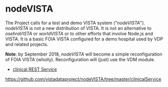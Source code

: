 # nodeVISTA

The Project calls for a test and demo VISTA system ("_nodeVISTA_"). _nodeVISTA_ is not a new distribution of VISTA. It is not an alternative to _osehraVISTA_ or _worldVISTA_ or to other efforts that involve Node.js and VISTA. It is a basic FOIA VISTA configured for a demo hospital used by VDP and related projects.

__Note__: by September 2018, _nodeVISTA_ will become a simple reconfiguration of FOIA VISTA (wholly). Reconfiguration will (just) use the VDM module.

* [clinical REST Service](#https://github.com/vistadataproject/nodeVISTA/tree/master/clinicalService)

https://github.com/vistadataproject/nodeVISTA/tree/master/clinicalService

